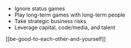 ---
---


- Ignore status games 
- Play long-term games with long-term people
- Take strategic business risks
- Leverage capital, code/media, and talent 


[[be-good-to-each-other-and-yourself]]
